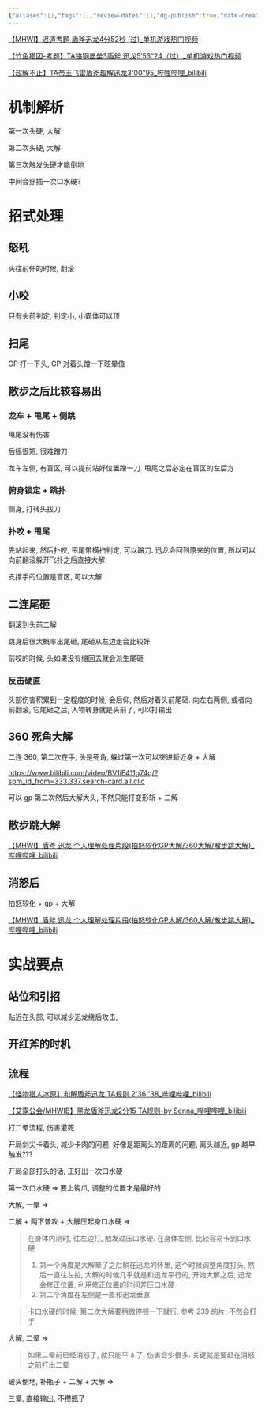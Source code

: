 ```yaml
---
{"aliases":[],"tags":[],"review-dates":[],"dg-publish":true,"date-created":"2024-04-21-Sun, 11:04:36 am","date-modified":"2024-05-01-Wed, 12:26:14 pm","permalink":"/entertainment/game/monster-hunter/monster/迅龙/","dgPassFrontmatter":true}
---
```



[【MHWI】迟道考题 盾斧迅龙4分52秒 (过)\_单机游戏热门视频](https://www.bilibili.com/video/BV1a64y1W7Mb/?spm_id_from=333.337.search-card.all.click&vd_source=f8573a6196003ad3683f1c1a403d3431)

[【竹鱼猎团-考题】TA铬钢堡垒3盾斧 迅龙5′53″24（过）\_单机游戏热门视频](https://www.bilibili.com/video/BV1wt42137Sz/?spm_id_from=333.337.search-card.all.click&vd_source=f8573a6196003ad3683f1c1a403d3431)

[【超解不止】TA帝王飞雷盾斧超解迅龙3'00"95\_哔哩哔哩\_bilibili](https://www.bilibili.com/video/BV14j421S7jc/?spm_id_from=333.337.search-card.all.click&vd_source=f8573a6196003ad3683f1c1a403d3431)

# 机制解析

第一次头硬, 大解

第二次头硬, 大解

第三次触发头硬才能倒地

中间会穿插一次口水硬?

# 招式处理

## 怒吼

头往前伸的时候, 翻滚

## 小咬

只有头前判定, 判定小, 小霸体可以顶

## 扫尾

GP 打一下头, GP 对着头蹭一下眩晕值

## 散步之后比较容易出

### 龙车 + 甩尾 + 侧跳

甩尾没有伤害

后摇很短, 很难蹭刀

龙车左侧, 有盲区, 可以提前站好位置蹭一刀. 甩尾之后必定在盲区的左后方

### 俯身锁定 + 跳扑

侧身, 打转头拔刀

### 扑咬 + 甩尾

先站起来, 然后扑咬, 甩尾带横扫判定, 可以蹭刀. 迅龙会回到原来的位置, 所以可以向前翻滚躲开飞扑之后直接大解

支撑手的位置是盲区, 可以大解

## 二连尾砸

翻滚到头前二解

跳身后很大概率出尾砸, 尾砸从左边走会比较好

前咬的时候, 头如果没有缩回去就会派生尾砸

### 反击硬直

头部伤害积累到一定程度的时候, 会后仰, 然后对着头前尾砸. 向左右两侧, 或者向前翻滚, 它尾砸之后, 人物转身就是头前了, 可以打输出

## 360 死角大解

二连 360, 第二次在手, 头是死角, 躲过第一次可以突进斩近身 + 大解

https://www.bilibili.com/video/BV1iE411g74q/?spm_id_from=333.337.search-card.all.clic

可以 gp 第二次然后大解大头, 不然只能打变形斩 + 二解

## 散步跳大解

[【MHWI】盾斧 迅龙 个人理解处理片段(拍怒软化GP大解/360大解/散步跳大解)\_哔哩哔哩\_bilibili](https://www.bilibili.com/video/BV1iE411g74q/?spm_id_from=333.337.search-card.all.click&vd_source=f8573a6196003ad3683f1c1a403d3431)

## 消怒后

拍怒软化 + gp + 大解

[【MHWI】盾斧 迅龙 个人理解处理片段(拍怒软化GP大解/360大解/散步跳大解)\_哔哩哔哩\_bilibili](https://www.bilibili.com/video/BV1iE411g74q/?spm_id_from=333.337.search-card.all.click&vd_source=f8573a6196003ad3683f1c1a403d3431)

# 实战要点

## 站位和引招

贴近在头部, 可以减少迅龙绕后攻击,

## 开红斧的时机

## 流程

[【怪物猎人冰原】和解盾斧迅龙 TA规则 2'36''38\_哔哩哔哩\_bilibili](https://www.bilibili.com/video/BV1pi4y1a7qy/?spm_id_from=333.337.search-card.all.click&vd_source=f8573a6196003ad3683f1c1a403d3431)

[【艾露公会/MHWIB】黑龙盾斧迅龙2分15 TA规则-by Senna\_哔哩哔哩\_bilibili](https://www.bilibili.com/video/BV1Kf4y1Y7yV/?spm_id_from=333.337.search-card.all.click&vd_source=f8573a6196003ad3683f1c1a403d3431)

打二晕流程, 伤害灌死

开局剑尖卡着头, 减少卡肉的问题. 好像是距离头的距离的问题, 离头越近, gp 越早触发???

开局全部打头的话, 正好出一次口水硬

第一次口水硬 => 要上钩爪, 调整的位置才是最好的

大解, 一晕 =>

二解 + 两下普攻 + 大解压起身口水硬 =>

> 在身体内测时, 往左边打, 触发过压口水硬. 在身体左侧, 比较容易卡到口水硬
> 1. 第一个角度是大解晕了之后躺在迅龙的怀里, 这个时候调整角度打头, 然后一直往左拉, 大解的时候几乎就是和迅龙平行的, 开始大解之后, 迅龙会修正位置, 利用修正位置的时间差压口水硬
> 2. 第二个角度在左侧是一直和迅龙垂直

> 卡口水硬的时候, 第二次大解要稍微停顿一下就行, 参考 239 的片, 不然会打手

大解, 二晕 =>

> 如果二晕前已经消怒了, 就只能平 a 了, 伤害会少很多. 关键就是要赶在消怒之前打出二晕

破头倒地, 补瓶子 + 二解 + 大解 =>

三晕, 直接输出, 不攒瓶了
